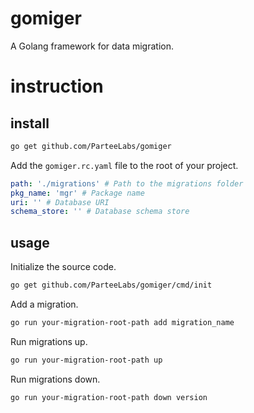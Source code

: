 # gomiger

A Golang framework for data migration.

# instruction

## install

```bash
go get github.com/ParteeLabs/gomiger
```

Add the `gomiger.rc.yaml` file to the root of your project.

```yaml
path: './migrations' # Path to the migrations folder
pkg_name: 'mgr' # Package name
uri: '' # Database URI
schema_store: '' # Database schema store
```

## usage

Initialize the source code.

```bash
go get github.com/ParteeLabs/gomiger/cmd/init
```

Add a migration.

```bash
go run your-migration-root-path add migration_name
```

Run migrations up.

```bash
go run your-migration-root-path up
```

Run migrations down.

```bash
go run your-migration-root-path down version
```
